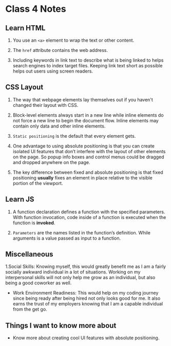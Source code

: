 # Class 4 Notes

## Learn HTML

1. You use an `<a>` element to wrap the text or other content.

2. The `href` attribute contains the web address.

3. Including keywords in link text to describe what is being linked to helps search engines to index target files. Keeping link text short as possible helps out users using screen readers.

## CSS Layout

1. The way that webpage elements lay themselves out if you haven't changed their layout with CSS.

2. Block-level elements always start in a new line while inline elements do not force a new line to begin the document flow. Inline elements may contain only data and other inline elements.  

3. `Static positioning` is the default that every element gets. 

4. One advantage to using absolute positioning is that you can create isolated UI features that don’t interfere with the layout of other elements on the page. So popup info boxes and control menus could be dragged and dropped anywhere on the page.

5. The key difference between fixed and absolute positioning is that fixed positioning **usually** fixes an element in place relative to the visible portion of the viewport.

## Learn JS

1. A function declaration defines a function with the specified parameters. With function invocation, code inside of a function is executed when the function is **invoked**.

2. `Parameters` are the names listed in the function’s definition. While arguments is a value passed as input to a function.

## Miscellaneous

1.Social Skills: Knowing myself, this would greatly benefit me as I am a fairly socially awkward individual in a lot of situations. Working on my interpersonal skills will not only help me grow as an individual, but also being a good coworker as well.

- Work Environment Readiness: This would help on my coding journey since being ready after being hired not only looks good for me. It also earns the trust of my employers knowing that I am a capable individual from the get go.

## Things I want to know more about

- Know more about creating cool UI features with absolute positioning. 
